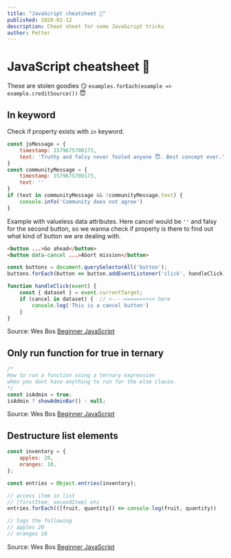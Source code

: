 ```yaml
---
title: "JavaScript cheatsheet 🤩"
published: 2020-01-12
description: Cheat sheet for some JavaScript tricks
author: Petter
---
```

# JavaScript cheatsheet 🤩

These are stolen goodies 😏
`examples.forEach(example => example.creditSource())` 😇

## In keyword
Check if property exists with `in` keyword.
``` js
const jsMessage = {
	timestamp: 1579675700173,
	text: 'Truthy and falsy never fooled anyone 😇. Best concept ever.'
}
const communityMessage = {
	timestamp: 1579675709173,
	text: ''
}
if (text in communityMessage && !communityMessage.text) {
	console.info('Community does not agree')
}

```

Example with valueless data attributes. Here cancel would be `''` and falsy for the second button, so we wanna check if property is there to find out what kind of button we are dealing with.
``` html
<button ...>Go ahead</button>
<button data-cancel ...>Abort mission</button>
```
``` js
const buttons = document.querySelectorAll('button');
buttons.forEach(button => button.addEventListener('click', handleClick));

function handleClick(event) {
	const { dataset } = event.currentTarget;
	if (cancel in dataset) {  // <----=====<<<<< here
		console.log('This is a cancel button')
	}
}
```
Source: Wes Bos [Beginner JavaScript](https://beginnerjavascript.com/)


## Only run function for true in ternary
``` js
/*
How to run a function using a ternary expression
when you dont have anything to run for the else clause.
*/
const isAdmin = true;
isAdmin ? showAdminBar() : null;
```
Source: Wes Bos [Beginner JavaScript](https://beginnerjavascript.com/)


## Destructure list elements
``` js
const inventory = {
	apples: 20,
	oranges: 10,
};

const entries = Object.entries(inventory);

// access item in list
// [firstItem, secondItem] etc
entries.forEach(([fruit, quantity]) => console.log(fruit, quantity))

// logs the following
// apples 20
// oranges 10
```
Source: Wes Bos [Beginner JavaScript](https://beginnerjavascript.com/)
